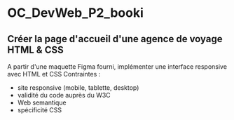 # OC_DevWeb_P2_booki
## Créer la page d'accueil d'une agence de voyage HTML & CSS
A partir d'une maquette Figma fourni, implémenter une interface responsive avec HTML et CSS
Contraintes :
+ site responsive (mobile, tablette, desktop)
+ validité du code auprès du W3C
+ Web semantique
+ spécificité CSS
